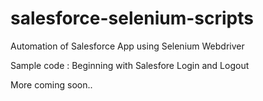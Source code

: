 # salesforce-selenium-scripts
Automation of Salesforce App using Selenium Webdriver

Sample code : Beginning with Salesfore Login and Logout

More coming soon..

